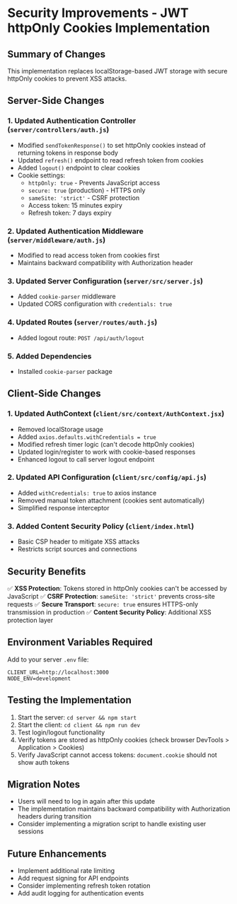 # Security Improvements - JWT httpOnly Cookies Implementation

## Summary of Changes

This implementation replaces localStorage-based JWT storage with secure httpOnly cookies to prevent XSS attacks.

## Server-Side Changes

### 1. Updated Authentication Controller (`server/controllers/auth.js`)

- Modified `sendTokenResponse()` to set httpOnly cookies instead of returning tokens in response body
- Updated `refresh()` endpoint to read refresh token from cookies
- Added `logout()` endpoint to clear cookies
- Cookie settings:
  - `httpOnly: true` - Prevents JavaScript access
  - `secure: true` (production) - HTTPS only
  - `sameSite: 'strict'` - CSRF protection
  - Access token: 15 minutes expiry
  - Refresh token: 7 days expiry

### 2. Updated Authentication Middleware (`server/middleware/auth.js`)

- Modified to read access token from cookies first
- Maintains backward compatibility with Authorization header

### 3. Updated Server Configuration (`server/src/server.js`)

- Added `cookie-parser` middleware
- Updated CORS configuration with `credentials: true`

### 4. Updated Routes (`server/routes/auth.js`)

- Added logout route: `POST /api/auth/logout`

### 5. Added Dependencies

- Installed `cookie-parser` package

## Client-Side Changes

### 1. Updated AuthContext (`client/src/context/AuthContext.jsx`)

- Removed localStorage usage
- Added `axios.defaults.withCredentials = true`
- Modified refresh timer logic (can't decode httpOnly cookies)
- Updated login/register to work with cookie-based responses
- Enhanced logout to call server logout endpoint

### 2. Updated API Configuration (`client/src/config/api.js`)

- Added `withCredentials: true` to axios instance
- Removed manual token attachment (cookies sent automatically)
- Simplified response interceptor

### 3. Added Content Security Policy (`client/index.html`)

- Basic CSP header to mitigate XSS attacks
- Restricts script sources and connections

## Security Benefits

✅ **XSS Protection**: Tokens stored in httpOnly cookies can't be accessed by JavaScript
✅ **CSRF Protection**: `sameSite: 'strict'` prevents cross-site requests
✅ **Secure Transport**: `secure: true` ensures HTTPS-only transmission in production
✅ **Content Security Policy**: Additional XSS protection layer

## Environment Variables Required

Add to your server `.env` file:

```
CLIENT_URL=http://localhost:3000
NODE_ENV=development
```

## Testing the Implementation

1. Start the server: `cd server && npm start`
2. Start the client: `cd client && npm run dev`
3. Test login/logout functionality
4. Verify tokens are stored as httpOnly cookies (check browser DevTools > Application > Cookies)
5. Verify JavaScript cannot access tokens: `document.cookie` should not show auth tokens

## Migration Notes

- Users will need to log in again after this update
- The implementation maintains backward compatibility with Authorization headers during transition
- Consider implementing a migration script to handle existing user sessions

## Future Enhancements

- Implement additional rate limiting
- Add request signing for API endpoints
- Consider implementing refresh token rotation
- Add audit logging for authentication events
